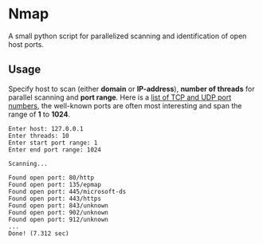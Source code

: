 # Nmap
 A small python script for parallelized scanning and identification of open host ports.

## Usage

Specify host to scan (either **domain** or **IP-address**),  **number of threads** for parallel scanning and **port range**.
Here is a [list of TCP and UDP port numbers](https://en.wikipedia.org/wiki/List_of_TCP_and_UDP_port_numbers), the well-known ports are often most interesting and span the range of **1** to **1024**.

```
Enter host: 127.0.0.1
Enter threads: 10
Enter start port range: 1
Enter end port range: 1024

Scanning...

Found open port: 80/http
Found open port: 135/epmap
Found open port: 445/microsoft-ds
Found open port: 443/https
Found open port: 843/unknown
Found open port: 902/unknown
Found open port: 912/unknown
...
Done! (7.312 sec)
```

